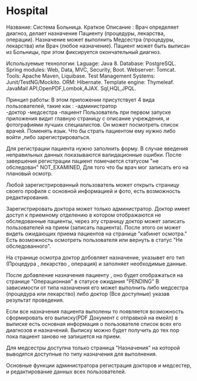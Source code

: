 # Hospital
Название:  Система Больница.
Краткое Описание :  Врач определяет диагноз, делает назначение Пациенту (процедуры, лекарства, операции).
 Назначение может выполнить Медсестра (процедуры, лекарства) или Врач (любое назначение).
 Пациент может быть выписан из Больницы, при этом фиксируется окончательный диагноз.
 
Используемые технологии:
Laguage: Java 8.
Database: PostgreSQL.
Spring modules: Web, Data, MVC, Security, Boot.
Webserver: Tomcat.
Tools: Apache Maven, Liquibase.
Test Management Systems: Junit/TestNG/Mockito.
ORM: Hibernate.
Template engine: Thymeleaf.
JavaMail API,OpenPDF,Lombok,AJAX.
Sql,HQL,JPQL.

Принцип работы: 
В этом приложении присутствует 4 вида пользователей, такие как :
-администратор  
-доктор 
-медсестра
-пациент
Пользователь при первом запуске приложения видит главную страницу с описание учреждения,
и фотографиями лучших специалистов. Он может посмотреть список врачей.
Поменять язык. Что бы страть пациентом ему нужно либо войти ,либо зарегистрироваться.


Для регистрации пациента нужно заполнить форму. В случае введения неправильных данных
показываются валидационные ошибки.
После завершения регистрации пациент помечается статусом  "не обследован" NOT_EXAMINED,
Для того что бы врач мог записать его на плановый осмотр.

Любой зарегистрированный пользователь может открыть страницу своего профиля c основной информацией и фото,
есть возможность редактирования.

Зарегистрировать доктора может только администратор.
Доктор имеет доступ к приемному отделению в котором отображаются не обследованные пациенты,
через эту страницу доктор может записать пользователей на прием  (записать пациента).
После этого он может видеть ожидающих  приема пациентов  на странице  "кабинет осмотра."
Есть возможность осмотреть пользователя или вернуть в статус "Не обследованного".

На странице осмотра доктор добовляет назначение, указывет его тип (Процедура , лекарство , операция)
и заполняет необходимые данные. 

После добавление назначения пациенту , оно будет отображаться на странице "Операционная" в статусе ожидания "PENDING"
В зависимости от типа назначения его может выполнить либо медсестра (процедура или лекарство) либо доктор (Все доступные) 
указав результат проведения.

Если все назначения пациента выполены то появляется возможность сформировать его выписку(PDF Документ с отправкой на емейл) 
в выписке есть основная информация о пользователе список всех его диагнозов и назначений.
Выписку можно будет получить до тех пор пока пациент заново не запишется на прием.


Для медсестры доступна только страница "Назначения" на которой выводятся доступные по типу назначения для выполнения.


Основные функции администратора регистрация докторов и медсестер, и редактирование данных всех пользователей.
